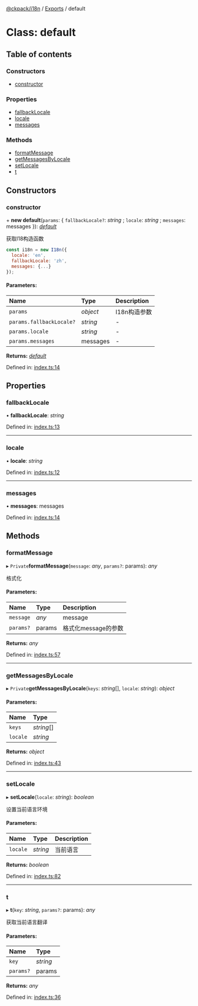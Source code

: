 [@ckpack/i18n](../README.md) / [Exports](../modules.md) / default

# Class: default

## Table of contents

### Constructors

- [constructor](default.md#constructor)

### Properties

- [fallbackLocale](default.md#fallbacklocale)
- [locale](default.md#locale)
- [messages](default.md#messages)

### Methods

- [formatMessage](default.md#formatmessage)
- [getMessagesByLocale](default.md#getmessagesbylocale)
- [setLocale](default.md#setlocale)
- [t](default.md#t)

## Constructors

### constructor

\+ **new default**(`params`: { `fallbackLocale?`: *string* ; `locale`: *string* ; `messages`: messages  }): [*default*](default.md)

获取I18构造函数
```js
const i18n = new I18n({
  locale: 'en',
  fallbackLocale: 'zh',
  messages: {...}
});
```

#### Parameters:

Name | Type | Description |
:------ | :------ | :------ |
`params` | *object* | I18n构造参数    |
`params.fallbackLocale?` | *string* | - |
`params.locale` | *string* | - |
`params.messages` | messages | - |

**Returns:** [*default*](default.md)

Defined in: [index.ts:14](https://github.com/ckpack/i18n/blob/5e45793/src/index.ts#L14)

## Properties

### fallbackLocale

• **fallbackLocale**: *string*

Defined in: [index.ts:13](https://github.com/ckpack/i18n/blob/5e45793/src/index.ts#L13)

___

### locale

• **locale**: *string*

Defined in: [index.ts:12](https://github.com/ckpack/i18n/blob/5e45793/src/index.ts#L12)

___

### messages

• **messages**: messages

Defined in: [index.ts:14](https://github.com/ckpack/i18n/blob/5e45793/src/index.ts#L14)

## Methods

### formatMessage

▸ `Private`**formatMessage**(`message`: *any*, `params?`: params): *any*

格式化

#### Parameters:

Name | Type | Description |
:------ | :------ | :------ |
`message` | *any* | message   |
`params?` | params | 格式化message的参数    |

**Returns:** *any*

Defined in: [index.ts:57](https://github.com/ckpack/i18n/blob/5e45793/src/index.ts#L57)

___

### getMessagesByLocale

▸ `Private`**getMessagesByLocale**(`keys`: *string*[], `locale`: *string*): *object*

#### Parameters:

Name | Type |
:------ | :------ |
`keys` | *string*[] |
`locale` | *string* |

**Returns:** *object*

Defined in: [index.ts:43](https://github.com/ckpack/i18n/blob/5e45793/src/index.ts#L43)

___

### setLocale

▸ **setLocale**(`locale`: *string*): *boolean*

设置当前语言环境

#### Parameters:

Name | Type | Description |
:------ | :------ | :------ |
`locale` | *string* | 当前语言    |

**Returns:** *boolean*

Defined in: [index.ts:82](https://github.com/ckpack/i18n/blob/5e45793/src/index.ts#L82)

___

### t

▸ **t**(`key`: *string*, `params?`: params): *any*

获取当前语言翻译

#### Parameters:

Name | Type |
:------ | :------ |
`key` | *string* |
`params?` | params |

**Returns:** *any*

Defined in: [index.ts:36](https://github.com/ckpack/i18n/blob/5e45793/src/index.ts#L36)
